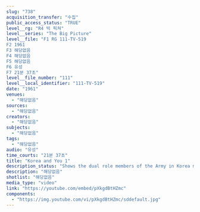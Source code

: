 ```yaml
---
slug: "738"
acquisition_transfer: "수집"
public_access_status: "TRUE"
level__rg: "R4 빅 픽쳐"
level__series: "The Big Picture"
level__file: "F1 RG 111-TV-519
F2 1961
F3 해당없음
F4 해당없음
F5 해당없음
F6 유성
F7 21분 37초"
level__file_number: "111"
level__local_identifier: "111-TV-519"
date: "1961"
venues: 
  - "해당없음"
sources: 
  - "해당없음"
creators: 
  - "해당없음"
subjects: 
  - "해당없음"
tags: 
  - "해당없음"
audio: "유성"
time_courts: "21분 37초"
title: "Korea and You 1"
description_status: "Shows the dual role members of the Army in Korea must play as soldiers alert for communist aggression, and as representatives of democracy in villages and homes in Korea."
description: "해당없음"
shotlist: "해당없음"
media_type: "video"
link: "https://youtube.com/embed/pXkgdBtHZmc"
components: 
  - "https://img.youtube.com/vi/pXkgdBtHZmc/sddefault.jpg"
---
```


